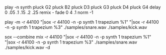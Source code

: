 play -n synth pluck G2 pluck B2 pluck D3 pluck G3 pluck D4 pluck G4 delay 0 .05 .1 .15 .2 .25 remix - fade 0 4 .1 norm -1

play -m -r 44100 "|sox -r 44100 -n -p synth 1 trapezium %1" "|sox -r 44100 -n -p synth 1 trapezium %3" ./samples/snare.wav ./samples/kick.wav

sox --combine mix -r 44100 "|sox -r 44100 -n -p synth 1 trapezium %1" "|sox -r 44100 -n -p synth 1 trapezium %3" ./samples/snare.wav ./samples/kick.wav -d
